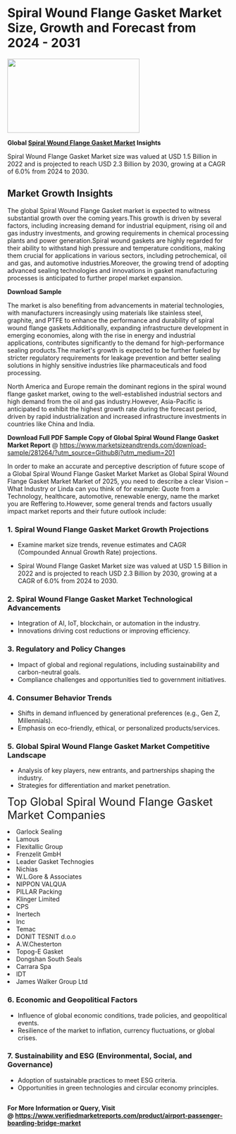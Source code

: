 <H1>Spiral Wound Flange Gasket Market Size, Growth and Forecast from 2024 - 2031</H1><img class="aligncenter size-medium wp-image-584254" src="https://thirdeyenews.in/wp-content/uploads/2024/09/Global-Market-Research-300x168.jpeg" alt="" width="300" height="168" /><p><strong>Global&nbsp;<a href="https://www.marketsizeandtrends.com/download-sample/281264/?utm_source=Github8j?utm_medium=201">Spiral Wound Flange Gasket Market</a> Insights</strong></p><p>Spiral Wound Flange Gasket Market size was valued at USD 1.5 Billion in 2022 and is projected to reach USD 2.3 Billion by 2030, growing at a CAGR of 6.0% from 2024 to 2030.</p><p><h2>Market Growth Insights</h2> <p>The global Spiral Wound Flange Gasket market is expected to witness substantial growth over the coming years.This growth is driven by several factors, including increasing demand for industrial equipment, rising oil and gas industry investments, and growing requirements in chemical processing plants and power generation.Spiral wound gaskets are highly regarded for their ability to withstand high pressure and temperature conditions, making them crucial for applications in various sectors, including petrochemical, oil and gas, and automotive industries.Moreover, the growing trend of adopting advanced sealing technologies and innovations in gasket manufacturing processes is anticipated to further propel market expansion.</p> <p><strong>Download Sample</strong></p> <p>The market is also benefiting from advancements in material technologies, with manufacturers increasingly using materials like stainless steel, graphite, and PTFE to enhance the performance and durability of spiral wound flange gaskets.Additionally, expanding infrastructure development in emerging economies, along with the rise in energy and industrial applications, contributes significantly to the demand for high-performance sealing products.The market's growth is expected to be further fueled by stricter regulatory requirements for leakage prevention and better sealing solutions in highly sensitive industries like pharmaceuticals and food processing.</p> <p>North America and Europe remain the dominant regions in the spiral wound flange gasket market, owing to the well-established industrial sectors and high demand from the oil and gas industry.However, Asia-Pacific is anticipated to exhibit the highest growth rate during the forecast period, driven by rapid industrialization and increased infrastructure investments in countries like China and India.</p> <p><span class=""><strong>Download Full PDF Sample Copy of Global Spiral Wound Flange Gasket Market Report</strong> @ <a href="https://www.marketsizeandtrends.com/download-sample/281264/?utm_source=Github8j?utm_medium=201" target="_blank">https://www.marketsizeandtrends.com/download-sample/281264/?utm_source=Github8j?utm_medium=201</a></span></p><p>In order to make an accurate and perceptive description of future scope of a Global&nbsp;Spiral Wound Flange Gasket Market Market as Global&nbsp;Spiral Wound Flange Gasket Market Market of 2025, you need to describe a clear Vision &ndash; What Industry or Linda can you think of for example: Quote from a Technology, healthcare, automotive, renewable energy, name the market you are Reffering to.However, some general trends and factors usually impact market reports and their future outlook include:</p><h3>1.&nbsp;<strong>Spiral Wound Flange Gasket Market Growth Projections</strong></h3><ul><li>Examine market size trends, revenue estimates and CAGR (Compounded Annual Growth Rate) projections.</li><li><p>Spiral Wound Flange Gasket Market size was valued at USD 1.5 Billion in 2022 and is projected to reach USD 2.3 Billion by 2030, growing at a CAGR of 6.0% from 2024 to 2030.</p></li></ul><h3>2.&nbsp;<strong>Spiral Wound Flange Gasket Market Technological Advancements</strong></h3><ul><li>Integration of AI, IoT, blockchain, or automation in the industry.</li><li>Innovations driving cost reductions or improving efficiency.</li></ul><h3>3.&nbsp;<strong>Regulatory and Policy Changes</strong></h3><ul><li>Impact of global and regional regulations, including sustainability and carbon-neutral goals.</li><li>Compliance challenges and opportunities tied to government initiatives.</li></ul><h3>4.&nbsp;<strong>Consumer Behavior Trends</strong></h3><ul><li>Shifts in demand influenced by generational preferences (e.g., Gen Z, Millennials).</li><li>Emphasis on eco-friendly, ethical, or personalized products/services.</li></ul><h3>5.&nbsp;<strong>Global Spiral Wound Flange Gasket Market Competitive Landscape</strong></h3><ul><li>Analysis of key players, new entrants, and partnerships shaping the industry.</li><li>Strategies for differentiation and market penetration.</li></ul><p data-pm-slice="1 1 []"><span style="color: inherit; font-family: inherit; font-size: 25px;">Top Global Spiral Wound Flange Gasket Market Companies</span></p><div class="" data-test-id=""><p><li>Garlock Sealing</li><li> Lamous</li><li> Flexitallic Group</li><li> Frenzelit GmbH</li><li> Leader Gasket Technogies</li><li> Nichias</li><li> W.L.Gore & Associates</li><li> NIPPON VALQUA</li><li> PILLAR Packing</li><li> Klinger Limited</li><li> CPS</li><li> Inertech</li><li> Inc</li><li> Temac</li><li> DONIT TESNIT d.o.o</li><li> A.W.Chesterton</li><li> Topog-E Gasket</li><li> Dongshan South Seals</li><li> Carrara Spa</li><li> IDT</li><li> James Walker Group Ltd</li></p></div><h3>6.&nbsp;<strong>Economic and Geopolitical Factors</strong></h3><ul><li>Influence of global economic conditions, trade policies, and geopolitical events.</li><li>Resilience of the market to inflation, currency fluctuations, or global crises.</li></ul><h3>7.&nbsp;<strong>Sustainability and ESG (Environmental, Social, and Governance)</strong></h3><ul><li>Adoption of sustainable practices to meet ESG criteria.</li><li>Opportunities in green technologies and circular economy principles.</li></ul><h2><strong style="font-size: 14px;">For More Information or Query, Visit @&nbsp;</strong><a style="background-color: #ffffff; font-size: 14px;" href="https://www.marketsizeandtrends.com/report/spiral-wound-flange-gasket-market/" target="_blank">https://www.verifiedmarketreports.com/product/airport-passenger-boarding-bridge-market</a></h2>